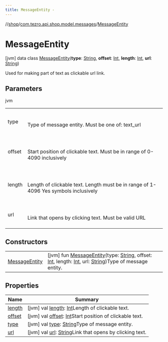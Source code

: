 ```yaml
---
title: MessageEntity -
---
```

//[shop](../../../index.md)/[com.tezro.api.shop.model.messages](../index.md)/[MessageEntity](index.md)



# MessageEntity  
 [jvm] data class [MessageEntity](index.md)(**type**: [String](https://kotlinlang.org/api/latest/jvm/stdlib/kotlin/-string/index.html), **offset**: [Int](https://kotlinlang.org/api/latest/jvm/stdlib/kotlin/-int/index.html), **length**: [Int](https://kotlinlang.org/api/latest/jvm/stdlib/kotlin/-int/index.html), **url**: [String](https://kotlinlang.org/api/latest/jvm/stdlib/kotlin/-string/index.html))

Used for making part of text as clickable url link.

   


## Parameters  
  
jvm  
  
| | |
|---|---|
| <a name="com.tezro.api.shop.model.messages/MessageEntity///PointingToDeclaration/"></a>type| <a name="com.tezro.api.shop.model.messages/MessageEntity///PointingToDeclaration/"></a><br><br>Type of message entity. Must be one of: text_url<br><br>|
| <a name="com.tezro.api.shop.model.messages/MessageEntity///PointingToDeclaration/"></a>offset| <a name="com.tezro.api.shop.model.messages/MessageEntity///PointingToDeclaration/"></a><br><br>Start position of clickable text. Must be in range of 0-4090 inclusively<br><br>|
| <a name="com.tezro.api.shop.model.messages/MessageEntity///PointingToDeclaration/"></a>length| <a name="com.tezro.api.shop.model.messages/MessageEntity///PointingToDeclaration/"></a><br><br>Length of clickable text. Length must be in range of 1-4096 Yes symbols inclusively<br><br>|
| <a name="com.tezro.api.shop.model.messages/MessageEntity///PointingToDeclaration/"></a>url| <a name="com.tezro.api.shop.model.messages/MessageEntity///PointingToDeclaration/"></a><br><br>Link that opens by clicking text. Must be valid URL<br><br>|
  


## Constructors  
  
| | |
|---|---|
| <a name="com.tezro.api.shop.model.messages/MessageEntity/MessageEntity/#kotlin.String#kotlin.Int#kotlin.Int#kotlin.String/PointingToDeclaration/"></a>[MessageEntity](-message-entity.md)| <a name="com.tezro.api.shop.model.messages/MessageEntity/MessageEntity/#kotlin.String#kotlin.Int#kotlin.Int#kotlin.String/PointingToDeclaration/"></a> [jvm] fun [MessageEntity](-message-entity.md)(type: [String](https://kotlinlang.org/api/latest/jvm/stdlib/kotlin/-string/index.html), offset: [Int](https://kotlinlang.org/api/latest/jvm/stdlib/kotlin/-int/index.html), length: [Int](https://kotlinlang.org/api/latest/jvm/stdlib/kotlin/-int/index.html), url: [String](https://kotlinlang.org/api/latest/jvm/stdlib/kotlin/-string/index.html))Type of message entity.   <br>|


## Properties  
  
|  Name |  Summary | 
|---|---|
| <a name="com.tezro.api.shop.model.messages/MessageEntity/length/#/PointingToDeclaration/"></a>[length](length.md)| <a name="com.tezro.api.shop.model.messages/MessageEntity/length/#/PointingToDeclaration/"></a> [jvm] val [length](length.md): [Int](https://kotlinlang.org/api/latest/jvm/stdlib/kotlin/-int/index.html)Length of clickable text.   <br>|
| <a name="com.tezro.api.shop.model.messages/MessageEntity/offset/#/PointingToDeclaration/"></a>[offset](offset.md)| <a name="com.tezro.api.shop.model.messages/MessageEntity/offset/#/PointingToDeclaration/"></a> [jvm] val [offset](offset.md): [Int](https://kotlinlang.org/api/latest/jvm/stdlib/kotlin/-int/index.html)Start position of clickable text.   <br>|
| <a name="com.tezro.api.shop.model.messages/MessageEntity/type/#/PointingToDeclaration/"></a>[type](type.md)| <a name="com.tezro.api.shop.model.messages/MessageEntity/type/#/PointingToDeclaration/"></a> [jvm] val [type](type.md): [String](https://kotlinlang.org/api/latest/jvm/stdlib/kotlin/-string/index.html)Type of message entity.   <br>|
| <a name="com.tezro.api.shop.model.messages/MessageEntity/url/#/PointingToDeclaration/"></a>[url](url.md)| <a name="com.tezro.api.shop.model.messages/MessageEntity/url/#/PointingToDeclaration/"></a> [jvm] val [url](url.md): [String](https://kotlinlang.org/api/latest/jvm/stdlib/kotlin/-string/index.html)Link that opens by clicking text.   <br>|

